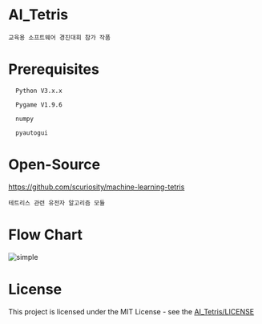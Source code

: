 # AI_Tetris
    교육용 소프트웨어 경진대회 참가 작품
# Prerequisites
      Python V3.x.x
      
      Pygame V1.9.6
      
      numpy
      
      pyautogui
# Open-Source
https://github.com/scuriosity/machine-learning-tetris

    테트리스 관련 유전자 알고리즘 모듈
# Flow Chart
![simple](https://user-images.githubusercontent.com/33346331/67922568-6f52db00-fbee-11e9-81c6-a8b112071ba8.jpg)
# License
This project is licensed under the MIT License - see the [AI_Tetris/LICENSE](LICENSE)
